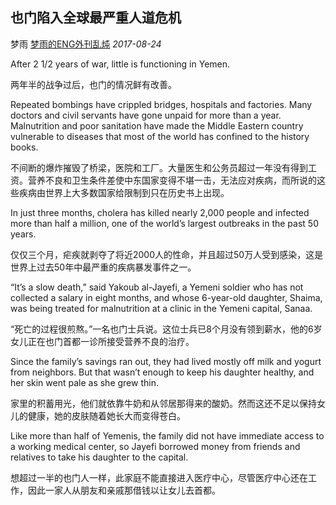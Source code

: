 ## 也门陷入全球最严重人道危机

梦雨 [梦雨的ENG外刊乱炖](javascript:void(0);) *2017-08-24*

After 2 1/2 years of war, little is functioning in Yemen.

两年半的战争过后，也门的情况鲜有改善。

Repeated bombings have crippled bridges, hospitals and factories. Many doctors and civil servants have gone unpaid for more than a year. Malnutrition and poor sanitation have made the Middle Eastern country vulnerable to diseases that most of the world has confined to the history books.

不间断的爆炸摧毁了桥梁，医院和工厂。大量医生和公务员超过一年没有得到工资。营养不良和卫生条件差使中东国家变得不堪一击，无法应对疾病，而所说的这些疾病由世界上大多数国家给限制到只在历史书上出现。

In just three months, cholera has killed nearly 2,000 people and infected more than half a million, one of the world’s largest outbreaks in the past 50 years.

仅仅三个月，疟疾就剥夺了将近2000人的性命，并且超过50万人受到感染，这是世界上过去50年中最严重的疾病暴发事件之一。

“It’s a slow death,” said Yakoub al-Jayefi, a Yemeni soldier who has not collected a salary in eight months, and whose 6-year-old daughter, Shaima, was being treated for malnutrition at a clinic in the Yemeni capital, Sanaa.

“死亡的过程很煎熬。”一名也门士兵说。这位士兵已8个月没有领到薪水，他的6岁女儿正在也门首都一诊所接受营养不良的治疗。

Since the family’s savings ran out, they had lived mostly off milk and yogurt from neighbors. But that wasn’t enough to keep his daughter healthy, and her skin went pale as she grew thin.

家里的积蓄用光，他们就依靠牛奶和从邻居那得来的酸奶。然而这还不足以保持女儿的健康，她的皮肤随着她长大而变得苍白。

Like more than half of Yemenis, the family did not have immediate access to a working medical center, so Jayefi borrowed money from friends and relatives to take his daughter to the capital.

想超过一半的也门人一样，此家庭不能直接进入医疗中心，尽管医疗中心还在工作，因此一家人从朋友和亲戚那借钱以让女儿去首都。







